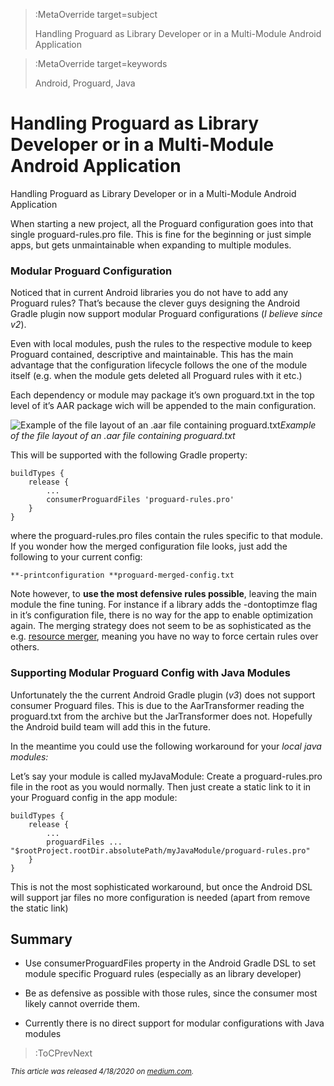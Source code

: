 

> :MetaOverride target=subject
>
> Handling Proguard as Library Developer or in a Multi-Module Android Application


> :MetaOverride target=keywords
>
> Android, Proguard, Java

# Handling Proguard as Library Developer or in a Multi-Module Android Application

Handling Proguard as Library Developer or in a Multi-Module Android Application

When starting a new project, all the Proguard configuration goes into that single proguard-rules.pro file. This is fine for the beginning or just simple apps, but gets unmaintainable when expanding to multiple modules.

### Modular Proguard Configuration

Noticed that in current Android libraries you do not have to add any Proguard rules? That’s because the clever guys designing the Android Gradle plugin now support modular Proguard configurations (*I believe since v2*).

Even with local modules, push the rules to the respective module to keep Proguard contained, descriptive and maintainable. This has the main advantage that the configuration lifecycle follows the one of the module itself (e.g. when the module gets deleted all Proguard rules with it etc.)

Each dependency or module may package it’s own proguard.txt in the top level of it’s AAR package wich will be appended to the main configuration.

![Example of the file layout of an .aar file containing proguard.txt](https://cdn-images-1.medium.com/max/2000/1*Rv3I8L5fkr3NFT-gbfXbSg.png)*Example of the file layout of an .aar file containing proguard.txt*

This will be supported with the following Gradle property:

    buildTypes {
        release {
            ...
            consumerProguardFiles 'proguard-rules.pro'
        }
    }

where the proguard-rules.pro files contain the rules specific to that module. If you wonder how the merged configuration file looks, just add the following to your current config:

    **-printconfiguration **proguard-merged-config.txt

Note however, to **use the most defensive rules possible**, leaving the main module the fine tuning. For instance if a library adds the -dontoptimze flag in it’s configuration file, there is no way for the app to enable optimization again. The merging strategy does not seem to be as sophisticated as the e.g. [resource merger](https://developer.android.com/studio/write/add-resources.html#resource_merging), meaning you have no way to force certain rules over others.

### Supporting Modular Proguard Config with Java Modules

Unfortunately the the current Android Gradle plugin (*v3*) does not support consumer Proguard files. This is due to the AarTransformer reading the proguard.txt from the archive but the JarTransformer does not. Hopefully the Android build team will add this in the future.

In the meantime you could use the following workaround for your *local java modules:*

Let’s say your module is called myJavaModule: Create a proguard-rules.pro file in the root as you would normally. Then just create a static link to it in your Proguard config in the app module:

    buildTypes {
        release {
            ...
            proguardFiles ... "$rootProject.rootDir.absolutePath/myJavaModule/proguard-rules.pro"
        }
    }

This is not the most sophisticated workaround, but once the Android DSL will support jar files no more configuration is needed (apart from remove the static link)

## Summary

* Use consumerProguardFiles property in the Android Gradle DSL to set module specific Proguard rules (especially as an library developer)

* Be as defensive as possible with those rules, since the consumer most likely cannot override them.

* Currently there is no direct support for modular configurations with Java modules

> :ToCPrevNext


<small>_This article was released 4/18/2020 on [medium.com](https://proandroiddev.com/handling-proguard-as-library-developer-or-in-a-multi-module-android-application-2d738c37890)._</small>